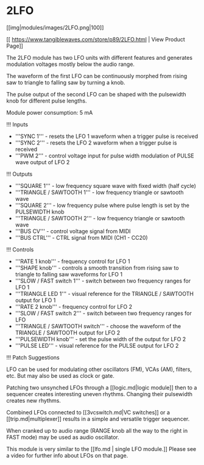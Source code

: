 # 2LFO

[[img|modules/images/2LFO.png|100]]

[[ https://www.tangiblewaves.com/store/p89/2LFO.html | View Product Page]]

The 2LFO module has two LFO units with different features and generates modulation voltages mostly below the audio range.

The waveform of the first LFO can be continuously morphed from rising saw to triangle to falling saw by turning a knob. 

The pulse output of the second LFO can be shaped with the pulsewidth knob for different pulse lengths.

Module power consumption: 5 mA

!!! Inputs
* '''SYNC 1''' - resets the LFO 1 waveform when a trigger pulse is received
* '''SYNC 2''' - resets the LFO 2 waveform when a trigger pulse is received
* '''PWM 2''' - control voltage input for pulse width modulation of PULSE wave output of LFO 2

!!! Outputs
* '''SQUARE 1''' - low frequency square wave with fixed width (half cycle)
* '''TRIANGLE / SAWTOOTH 1''' - low frequency triangle or sawtooth wave
* '''SQUARE 2''' - low frequency pulse where pulse length is set by the PULSEWIDTH knob
* '''TRIANGLE / SAWTOOTH 2''' - low frequency triangle or sawtooth wave
* '''BUS CV''' - control voltage signal from MIDI
* '''BUS CTRL''' - CTRL signal from MIDI (CH1 - CC20)

!!! Controls
* '''RATE 1 knob''' - frequency control for LFO 1
* '''SHAPE knob''' - controls a smooth transition from rising saw to triangle to falling saw waveforms for LFO 1
* '''SLOW / FAST switch 1''' - switch between two frequency ranges for LFO 1
* '''TRIANGLE LED 1''' - visual reference for the TRIANGLE / SAWTOOTH output for LFO 1
* '''RATE 2 knob''' - frequency control for LFO 2
* '''SLOW / FAST switch 2''' - switch between two frequency ranges for LFO
* '''TRIANGLE / SAWTOOTH switch''' - choose the waveform of the TRIANGLE / SAWTOOTH output for LFO 2
* '''PULSEWIDTH knob''' - set the pulse width of the output for LFO 2
* '''PULSE LED''' - visual reference for the PULSE output for LFO 2

!!! Patch Suggestions

LFO can be used for modulating other oscillators (FM), VCAs (AM), filters, etc.  But may also be used as clock or gate.

Patching two unsynched LFOs through a [[logic.md|logic module]] then to a sequencer creates interesting uneven rhythms.  Changing their pulsewidth creates new rhythms.

Combined LFOs connected to [[3vcswitch.md|VC switches]] or a [[trip.md|multiplexer]] results in a simple and versatile trigger sequencer.

When cranked up to audio range (RANGE knob all the way to the right in FAST mode) may be used as audio oscillator.


This module is very similar to the [[lfo.md | single LFO module.]] Please see a video for further info about LFOs on that page.
